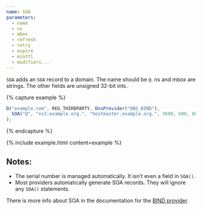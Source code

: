 ```yaml
---
name: SOA
parameters:
  - name
  - ns
  - mbox
  - refresh
  - retry
  - expire
  - minttl
  - modifiers...
---
```


`SOA` adds an `SOA` record to a domain. The name should be `@`.  ns and mbox are strings. The other fields are unsigned 32-bit ints.

{% capture example %}
```js
D("example.com", REG_THIRDPARTY, DnsProvider("DNS_BIND"),
  SOA("@", "ns3.example.org.", "hostmaster.example.org.", 3600, 600, 604800, 1440),
);
```
{% endcapture %}

{% include example.html content=example %}

## Notes:

* The serial number is managed automatically.  It isn't even a field in `SOA()`.
* Most providers automatically generate SOA records.  They will ignore any `SOA()` statements.

There is more info about SOA in the documentation for the [BIND provider]({{site.github.url}}/providers/bind).
